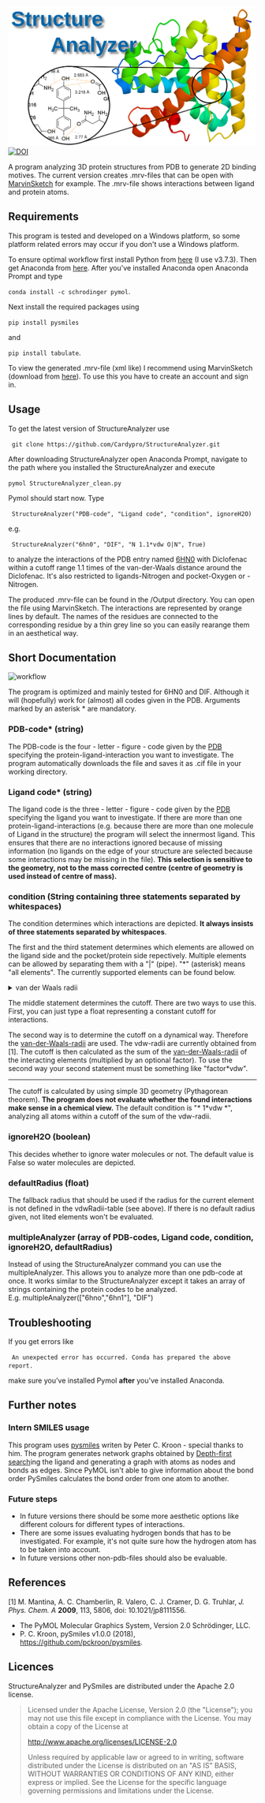 
![logo](Logo.svg)
[![DOI](https://zenodo.org/badge/248959529.svg)](https://zenodo.org/badge/latestdoi/248959529)

A program analyzing 3D protein structures from PDB to generate 2D binding motives. The current version creates .mrv-files that can be open with [MarvinSketch](https://chemaxon.com/products/marvin) for example. The .mrv-file shows interactions between ligand and protein atoms.

## Requirements

This program is tested and developed on a Windows platform, so some platform related errors may occur if you don't use a Windows platform.

To ensure optimal workflow first install Python from [here](https://www.python.org/downloads/) (I use v3.7.3). Then get Anaconda from [here](https://www.anaconda.com/distribution/#download-section). After you've installed Anaconda open Anaconda Prompt and type

```conda install -c schrodinger pymol```.

Next install the required packages using

```pip install pysmiles```

and

```pip install tabulate```.

To view the generated .mrv-file (xml like) I recommend using MarvinSketch (download from [here](https://chemaxon.com/products/marvin/download)). To use this you have to create an account and sign in.

## Usage

To get the latest version of StructureAnalyzer use

``` git clone https://github.com/Cardypro/StructureAnalyzer.git```

After downloading StructureAnalyzer open Anaconda Prompt, navigate to the path where you installed the StructureAnalyzer and execute

```pymol StructureAnalyzer_clean.py```

Pymol should start now. Type

``` StructureAnalyzer("PDB-code", "Ligand code", "condition", ignoreH2O)```

e.g.

``` StructureAnalyzer("6hn0", "DIF", "N 1.1*vdw O|N", True)```

to analyze the interactions of the PDB entry named [6HN0](https://www.rcsb.org/structure/6hn0) with Diclofenac within a cutoff range 1.1 times of the van-der-Waals distance around the Diclofenac. It's also restricted to ligands-Nitrogen and pocket-Oxygen or -Nitrogen.

The produced .mrv-file can be found in the /Output directory. You can open the file using MarvinSketch. The interactions are represented by orange lines by default. The names of the residues are connected to the corresponding residue by a thin grey line so you can easily rearange them in an aesthetical way.

## Short Documentation

![workflow](workflow.png)

The program is optimized and mainly tested for 6HN0 and DIF. Although it will (hopefully) work for (almost) all codes given in the PDB. Arguments marked by an asterisk \* are mandatory.

### PDB-code\* (string)

The PDB-code is the four - letter - figure - code given by the [PDB](https://www.rcsb.org/) specifying the protein-ligand-interaction you want to investigate. The program automatically downloads the file and saves it as .cif file in your working directory.

### Ligand code\* (string)

The ligand code is the three - letter - figure - code given by the [PDB](https://www.rcsb.org/) specifying the ligand you want to investigate. If there are more than one protein-ligand-interactions (e.g. because there are more than one molecule of Ligand in the structure) the program will select the innermost ligand. This ensures that there are no interactions ignored because of missing information (no ligands on the edge of your structure are selected because some interactions may be missing in the file). **This selection is sensitive to the geometry, not to the mass corrected centre (centre of geometry is used instead of centre of mass).**

### condition (String containing three statements separated by whitespaces)

The condition determines which interactions are depicted. **It always insists of three statements separated by whitespaces**.

The first and the third statement determines which elements are allowed on the ligand side and the pocket/protein side repectively. Multiple elements can be allowed by separating them with a "|" (pipe). "\*" (asterisk) means "all elements". The currently supported elements can be found below.


<details>
	<summary>van der Waals radii</summary>
	
	"H": 1.10,
	"Li": 1.81,
	"Na": 2.27,
	"K": 2.75,
	"Rb": 3.03,
	"Cs": 3.43,
	"Fr": 3.48, 	#End I
	"Be": 1.53,
	"Mg": 1.73,
	"Ca": 2.31,
	"Sr": 2.49,
	"Ba": 2.68,
	"Ra": 2.83, 	#End II
	"B": 1.92,
	"Al": 1.84,
	"Ga": 1.87,
	"In": 1.93,
	"Tl": 1.96, 	#End III
	"C": 1.70,
	"Si": 2.10,
	"Ge": 2.11,
	"Sn": 2.17,
	"Pb": 2.02,	#End IV
	"N": 1.55,
	"P": 1.80,
	"As": 1.85,
	"Sb": 2.06,
	"Bi": 2.07,	#End V
	"O": 1.52,	
	"S": 1.80,
	"Se": 1.90,
	"Te": 2.06,
	"Po": 1.97, 	#End VI
	"F": 1.47,
	"Cl": 1.75,
	"Br": 1.83,
	"I": 1.98,
	"At": 2.02, 	#End VII
	"He": 1.40,
	"Ne": 1.54,
	"Ar": 1.88,
	"Kr": 2.02,
	"Xe": 2.16,
	"Rn":2.20 	#End Main Group
</details>

The middle statement determines the cutoff. There are two ways to use this. First, you can just type a float representing a constant cutoff for interactions.

The second way is to determine the cutoff on a dynamical way. Therefore the [van-der-Waals-radii](https://en.wikipedia.org/wiki/Van_der_Waals_radius) are used. The vdw-radii are currently obtained from [1]. The cutoff is then calculated as the sum of the [van-der-Waals-radii](https://en.wikipedia.org/wiki/Van_der_Waals_radius) of the interacting elements (multiplied by an optional factor). To use the second way your second statement must be something like "factor\*vdw".

---

The cutoff is calculated by using simple 3D geometry (Pythagorean theorem). **The program does not evaluate whether the found interactions make sense in a chemical view.** The default condition is "\* 1\*vdw \*", analyzing all atoms within a cutoff of the sum of the vdw-radii.

### ignoreH2O (boolean)

This decides whether to ignore water molecules or not. The default value is False so water molecules are depicted.

### defaultRadius (float)

The fallback radius that should be used if the radius for the current element is not defined in the vdwRadii-table (see above). If there is no default radius given, not lited elements won't be evaluated.

### multipleAnalyzer (array of PDB-codes, Ligand code, condition, ignoreH2O, defaultRadius)
Instead of using the StructureAnalyzer command you can use the multipleAnalyzer. This allows you to analyze more than one pdb-code at once. It works similar to the StructureAnalyzer except it takes an array of strings containing the protein codes to be analyzed.  
E.g. multipleAnalyzer(\["6hno","6hn1"\], "DIF")

## Troubleshooting

If you get errors like

``` An unexpected error has occurred. Conda has prepared the above report.```

make sure you've installed Pymol **after** you've installed Anaconda.

## Further notes

### Intern SMILES usage

This program uses [pysmiles](https://pypi.org/project/pysmiles/) writen by Peter C. Kroon - special thanks to him. The program generates network graphs obtained by [Depth-first search](https://en.wikipedia.org/wiki/Depth-first_search)ing the ligand and generating a graph with atoms as nodes and bonds as edges. Since PyMOL isn't able to give information about the bond order PySmiles calculates the bond order from one atom to another.

### Future steps

- In future versions there should be some more aesthetic options like different colours for different types of interactions.
- There are some issues evaluating hydrogen bonds that has to be investigated. For example, it's not quite sure how the hydrogen atom has to be taken into account.
- In future versions other non-pdb-files should also be evaluable.

## References

[1] M. Mantina, A. C. Chamberlin, R. Valero, C. J. Cramer, D. G. Truhlar, _J. Phys. Chem. A_ **2009**, 113, 5806, doi: 10.1021/jp8111556.

- The PyMOL Molecular Graphics System, Version 2.0 Schrödinger, LLC.
- P. C. Kroon, pySmiles v1.0.0 (2018), https://github.com/pckroon/pysmiles.

## Licences

StructureAnalyzer and PySmiles are distributed under the Apache 2.0 license.

> Licensed under the Apache License, Version 2.0 (the "License");
> you may not use this file except in compliance with the License.
> You may obtain a copy of the License at
>
> http://www.apache.org/licenses/LICENSE-2.0
>
> Unless required by applicable law or agreed to in writing, software
> distributed under the License is distributed on an "AS IS" BASIS,
> WITHOUT WARRANTIES OR CONDITIONS OF ANY KIND, either express or implied.
> See the License for the specific language governing permissions and
> limitations under the License.
